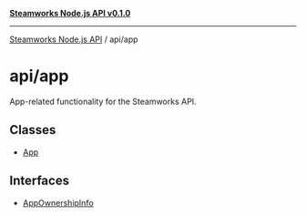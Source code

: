 [**Steamworks Node.js API v0.1.0**](../../README.md)

***

[Steamworks Node.js API](../../modules.md) / api/app

# api/app

App-related functionality for the Steamworks API.

## Classes

- [App](classes/App.md)

## Interfaces

- [AppOwnershipInfo](interfaces/AppOwnershipInfo.md)
